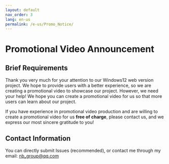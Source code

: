 ```yaml
---
layout: default
nav_order: 3
lang: en-us
permalink: /e-us/Promo_Notice/
---
```

# Promotional Video Announcement

## Brief Requirements
Thank you very much for your attention to our Windows12 web version project. We hope to provide users with a better experience, so we are creating a promotional video to showcase our project. However, we need your help! We hope you can create a promotional video for us so that more users can learn about our project.

If you have experience in promotional video production and are willing to create a promotional video for us **free of charge**, please contact us, and we express our most sincere gratitude to you!

## Contact Information
You can directly submit Issues (recommended), or contact me through my email: nb_group@qq.com
